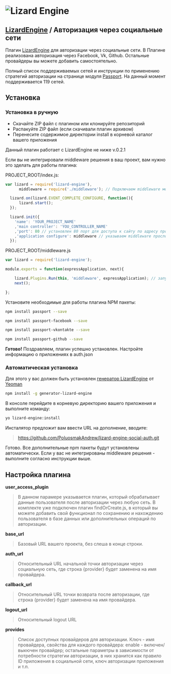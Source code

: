 ![Lizard Engine](http://i.imgur.com/mhamGKF.png)
===================================
## [LizardEngine](https://github.com/PoluosmakAndrew/lizard-engine) / Авторизация через социальные сети

Плагин [LizardEngine](https://github.com/PoluosmakAndrew/lizard-engine) для авторизации через социальные сети.
В Плагине реализована авторизация через Facebook, Vk, Github. Остальные провайдеры вы можете добавить самостоятельно.

Полный список поддерживаемых сетей и инструкции по применению стратегий авторизации на странице модуля [Passport](http://passportjs.org/guide/providers/).
На данный момент поддерживается 119 сетей.

## Установка

### Установка в ручную

* Скачайте ZIP файл с плагином или клонируйте репозиторий
* Распакуйте ZIP файл (если скачивали плагин архивом)
* Перенесите содержимое директории install в корневой каталог вашего приложения

Данный плагин работает с LizardEngine не ниже v.0.2.1

Если вы не интегрировали middleware решения в ваш проект, вам нужно это зделать для работы плагина:

PROJECT_ROOT/index.js:

```javascript
var lizard = require('lizard-engine'),
      middleware = require('./middleware'); // Подключаем middleware модуль

  lizard.on(lizard.EVENT_COMPLETE_CONFIGURE, function(){
      lizard.start();
  });

  lizard.init({
    'name': 'YOUR_PROJECT_NAME'
    ,'main controller': 'YOU_CONTROLLER_NAME'
    ,'port': 80 // установлен 80 порт для доступа к сайту по адресу прописанному в host (понадобится для тестирования)
    ,'application configure': middleware // указываем middleware прослойку
  });
```

PROJECT_ROOT/middleware.js

```javascript
var lizard = require('lizard-engine');

module.exports = function(expressApplication, next){

    lizard.Plugins.Run(this, 'middleware', expressApplication); // запускаем системный плагин для поиска middleware плагинов
    next();

};
```

Установите необходимые для работы плагина NPM пакеты:

```bash
npm install passport --save

npm install passport-facebook --save

npm install passport-vkontakte --save

npm install passport-github --save
```

**Готово!** Поздравляем, плагин успешно установлен. Настройте информацию о приложениях в auth.json

### Автоматическая установка

Для этого у вас должен быть установлен [генератор LizardEngine](https://github.com/PoluosmakAndrew/generator-lizard-engine) от [Yeoman](http://yeoman.io/)

```bash
npm install -g generator-lizard-engine
```

В консоле перейдите в корневую директорию вашего приложения и выполните команду:
```bash
yo lizard-engine:install
```

Инсталятор предложит вам ввести URL на дополнение, вводите:

> https://github.com/PoluosmakAndrew/lizard-engine-social-auth.git

Готово. Все дополнительные npm пакеты будут установлены автоматически.
Если у вас не интегрированы middleware решения - выполните согласно инструкции выше.

## Настройка плагина

**user_access_plugin**
> В данном парамере указывается плагин, который обрабатывает данные пользователя после авторизации через любую сеть. В комплекте уже подключен плагин findOrCreate.js, в который вы можете добавить свой функционал по сохранению и нахождению пользователя в базе данных или дополнительных операций по авторизации.

**base_url**
> Базовый URL вашего проекта, без слеша в конце строки.

**auth_url**
> Относительный URL начальной точки авторизации через социальную сеть, где строка {provider} будет заменена на имя провайдера.

**callback_url**
> Относительный URL точки возврата после авторизации, где строка {provider} будет заменена на имя провайдера.

**logout_url**
> Относительный logout URL

**provides**
> Список доступных провайдеров для авторизации. Ключ - имя провайдера, свойства для каждого провайдера: enable - включен/выкючен провайдер; остальные параметры в зависимости от потребности стратегии авторизации, в них хранится как правило ID приложения в социальной сети, ключ авторизации приложения и т.п.
